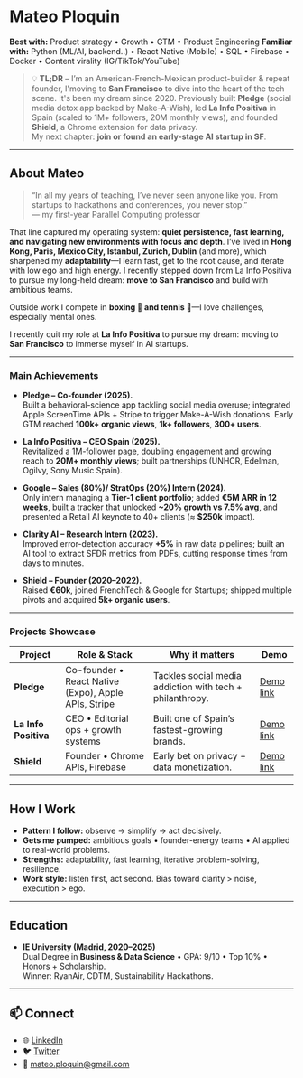 # Mateo Ploquin

**Best with:** Product strategy • Growth • GTM • Product Engineering
**Familiar with:** Python (ML/AI, backend..) • React Native (Mobile) • SQL • Firebase • Docker • Content virality (IG/TikTok/YouTube)

> 💡 **TL;DR** – I’m an American-French-Mexican product-builder & repeat founder, I'moving to **San Francisco** to dive into the heart of the tech scene. It's been my dream since 2020. 
> Previously built **Pledge** (social media detox app backed by Make-A-Wish), led **La Info Positiva** in Spain (scaled to 1M+ followers, 20M monthly views), and founded **Shield**, a Chrome extension for data privacy.  
> My next chapter: **join or found an early-stage AI startup in SF**.  

---

## About Mateo

> “In all my years of teaching, I’ve never seen anyone like you. From startups to hackathons and conferences, you never stop.”  
> — my first-year Parallel Computing professor

That line captured my operating system: **quiet persistence, fast learning, and navigating new environments with focus and depth**. I’ve lived in **Hong Kong, Paris, Mexico City, Istanbul, Zurich, Dublin** (and more), which sharpened my **adaptability**—I learn fast, get to the root cause, and iterate with low ego and high energy. I recently stepped down from La Info Positiva to pursue my long-held dream: **move to San Francisco** and build with ambitious teams.

Outside work I compete in **boxing 🥊 and tennis 🎾**—I love challenges, especially mental ones.

I recently quit my role at **La Info Positiva** to pursue my dream: moving to **San Francisco** to immerse myself in AI startups.  

---

### Main Achievements


- **Pledge – Co-founder (2025).**  
  Built a behavioral-science app tackling social media overuse; integrated Apple ScreenTime APIs + Stripe to trigger Make-A-Wish donations. Early GTM reached **100k+ organic views**, **1k+ followers**, **300+ users**.

- **La Info Positiva – CEO Spain (2025).**  
  Revitalized a 1M-follower page, doubling engagement and growing reach to **20M+ monthly views**; built partnerships (UNHCR, Edelman, Ogilvy, Sony Music Spain).

- **Google – Sales (80%)/ StratOps (20%) Intern (2024).**  
  Only intern managing a **Tier-1 client portfolio**; added **€5M ARR in 12 weeks**, built a tracker that unlocked **~20% growth vs 7.5% avg**, and presented a Retail AI keynote to 40+ clients (≈ **$250k** impact).

- **Clarity AI – Research Intern (2023).**  
  Improved error-detection accuracy **+5%** in raw data pipelines; built an AI tool to extract SFDR metrics from PDFs, cutting response times from days to minutes.

- **Shield – Founder (2020–2022).**  
  Raised **€60k**, joined FrenchTech & Google for Startups; shipped multiple pivots and acquired **5k+ organic users**.


---

### Projects Showcase

| Project | Role & Stack | Why it matters | Demo |
|---------|--------------|----------------|------|
| **Pledge** | Co-founder • React Native (Expo), Apple APIs, Stripe | Tackles social media addiction with tech + philanthropy. | [Demo link](#) |
| **La Info Positiva** | CEO • Editorial ops + growth systems | Built one of Spain’s fastest-growing brands. | [Demo link](#) |
| **Shield** | Founder • Chrome APIs, Firebase | Early bet on privacy + data monetization. | [Demo link](#) |

---

## How I Work

- **Pattern I follow:** observe → simplify → act decisively.  
- **Gets me pumped:** ambitious goals • founder-energy teams • AI applied to real-world problems.  
- **Strengths:** adaptability, fast learning, iterative problem-solving, resilience.  
- **Work style:** listen first, act second. Bias toward clarity > noise, execution > ego.  

---

## Education

- **IE University (Madrid, 2020–2025)**  
  Dual Degree in **Business & Data Science** • GPA: 9/10 • Top 10% • Honors + Scholarship.  
  Winner: RyanAir, CDTM, Sustainability Hackathons.  

---

## 📫 Connect

- 🌐 [LinkedIn](https://www.linkedin.com/in/mateo-ploquin)  
- 🐦 [Twitter](https://twitter.com/mateoploquin)  
- 📧 mateo.ploquin@gmail.com  

 
